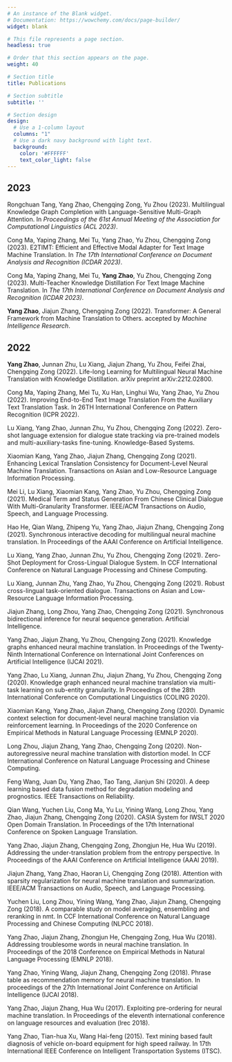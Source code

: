 ```yaml
---
# An instance of the Blank widget.
# Documentation: https://wowchemy.com/docs/page-builder/
widget: blank

# This file represents a page section.
headless: true

# Order that this section appears on the page.
weight: 40

# Section title
title: Publications

# Section subtitle
subtitle: ''

# Section design
design:
  # Use a 1-column layout
  columns: "1"
  # Use a dark navy background with light text.
  background:
    color: '#FFFFFF'
    text_color_light: false
---
```

## 2023
Rongchuan Tang, Yang Zhao, Chengqing Zong, Yu Zhou (2023). Multilingual Knowledge Graph Completion with Language-Sensitive Multi-Graph Attention. In _Proceedings of the 61st Annual Meeting of the Association for Computational Linguistics (ACL 2023)_.

 Cong Ma, Yaping Zhang, Mei Tu, Yang Zhao, Yu Zhou, Chengqing Zong (2023). E2TIMT: Efficient and Effective Modal Adapter for Text Image Machine Translation. In _The 17th International Conference on Document Analysis and Recognition (ICDAR 2023)_.
 
 Cong Ma, Yaping Zhang, Mei Tu,  **Yang Zhao**, Yu Zhou, Chengqing Zong (2023). Multi-Teacher Knowledge Distillation For Text Image Machine Translation. In _The 17th International Conference on Document Analysis and Recognition (ICDAR 2023)_.
 
  **Yang Zhao**, Jiajun Zhang, Chengqing Zong (2022). Transformer: A General Framework from Machine Translation to Others. accepted by _Machine Intelligence Research_.

 ## 2022
 **Yang Zhao**, Junnan Zhu, Lu Xiang, Jiajun Zhang, Yu Zhou, Feifei Zhai, Chengqing Zong (2022). Life-long Learning for Multilingual Neural Machine Translation with Knowledge Distillation. arXiv preprint arXiv:2212.02800.
 
 Cong Ma, Yaping Zhang, Mei Tu, Xu Han, Linghui Wu, Yang Zhao, Yu Zhou (2022). Improving End-to-End Text Image Translation From the Auxiliary Text Translation Task. In 26TH International Conference on Pattern Recognition (ICPR 2022).
 
 Lu Xiang, Yang Zhao, Junnan Zhu, Yu Zhou, Chengqing Zong (2022). Zero-shot language extension for dialogue state tracking via pre-trained models and multi-auxiliary-tasks fine-tuning. Knowledge-Based Systems.
 
 Xiaomian Kang, Yang Zhao, Jiajun Zhang, Chengqing Zong (2021). Enhancing Lexical Translation Consistency for Document-Level Neural Machine Translation. Transactions on Asian and Low-Resource Language Information Processing.
 
 Mei Li, Lu Xiang, Xiaomian Kang, Yang Zhao, Yu Zhou, Chengqing Zong (2021). Medical Term and Status Generation From Chinese Clinical Dialogue With Multi-Granularity Transformer. IEEE/ACM Transactions on Audio, Speech, and Language Processing.
 
 Hao He, Qian Wang, Zhipeng Yu, Yang Zhao, Jiajun Zhang, Chengqing Zong (2021). Synchronous interactive decoding for multilingual neural machine translation. In Proceedings of the AAAI Conference on Artificial Intelligence.
 
 Lu Xiang, Yang Zhao, Junnan Zhu, Yu Zhou, Chengqing Zong (2021). Zero-Shot Deployment for Cross-Lingual Dialogue System. In CCF International Conference on Natural Language Processing and Chinese Computing.
 
 Lu Xiang, Junnan Zhu, Yang Zhao, Yu Zhou, Chengqing Zong (2021). Robust cross-lingual task-oriented dialogue. Transactions on Asian and Low-Resource Language Information Processing.
 
 Jiajun Zhang, Long Zhou, Yang Zhao, Chengqing Zong (2021). Synchronous bidirectional inference for neural sequence generation. Artificial Intelligence.
 
 Yang Zhao, Jiajun Zhang, Yu Zhou, Chengqing Zong (2021). Knowledge graphs enhanced neural machine translation. In Proceedings of the Twenty-Ninth International Conference on International Joint Conferences on Artificial Intelligence (IJCAI 2021).
 
 Yang Zhao, Lu Xiang, Junnan Zhu, Jiajun Zhang, Yu Zhou, Chengqing Zong (2020). Knowledge graph enhanced neural machine translation via multi-task learning on sub-entity granularity. In Proceedings of the 28th International Conference on Computational Linguistics (COLING 2020).
 
 Xiaomian Kang, Yang Zhao, Jiajun Zhang, Chengqing Zong (2020). Dynamic context selection for document-level neural machine translation via reinforcement learning. In Proceedings of the 2020 Conference on Empirical Methods in Natural Language Processing (EMNLP 2020).
 
 Long Zhou, Jiajun Zhang, Yang Zhao, Chengqing Zong (2020). Non-autoregressive neural machine translation with distortion model. In CCF International Conference on Natural Language Processing and Chinese Computing.
 
 Feng Wang, Juan Du, Yang Zhao, Tao Tang, Jianjun Shi (2020). A deep learning based data fusion method for degradation modeling and prognostics. IEEE Transactions on Reliability.
 
 Qian Wang, Yuchen Liu, Cong Ma, Yu Lu, Yining Wang, Long Zhou, Yang Zhao, Jiajun Zhang, Chengqing Zong (2020). CASIA System for IWSLT 2020 Open Domain Translation. In Proceedings of the 17th International Conference on Spoken Language Translation.
 
 Yang Zhao, Jiajun Zhang, Chengqing Zong, Zhongjun He, Hua Wu (2019). Addressing the under-translation problem from the entropy perspective. In Proceedings of the AAAI Conference on Artificial Intelligence (AAAI 2019).
 
 Jiajun Zhang, Yang Zhao, Haoran Li, Chengqing Zong (2018). Attention with sparsity regularization for neural machine translation and summarization. IEEE/ACM Transactions on Audio, Speech, and Language Processing.
 
 Yuchen Liu, Long Zhou, Yining Wang, Yang Zhao, Jiajun Zhang, Chengqing Zong (2018). A comparable study on model averaging, ensembling and reranking in nmt. In CCF International Conference on Natural Language Processing and Chinese Computing (NLPCC 2018).
 
 Yang Zhao, Jiajun Zhang, Zhongjun He, Chengqing Zong, Hua Wu (2018). Addressing troublesome words in neural machine translation. In Proceedings of the 2018 Conference on Empirical Methods in Natural Language Processing (EMNLP 2018).
 
 Yang Zhao, Yining Wang, Jiajun Zhang, Chengqing Zong (2018). Phrase table as recommendation memory for neural machine translation. In proceedings of the 27th International Joint Conference on Artificial Intelligence (IJCAI 2018).
 
 Yang Zhao, Jiajun Zhang, Hua Wu (2017). Exploiting pre-ordering for neural machine translation. In Proceedings of the eleventh international conference on language resources and evaluation (lrec 2018).
 
 Yang Zhao, Tian-hua Xu, Wang Hai-feng (2015). Text mining based fault diagnosis of vehicle on-board equipment for high speed railway. In 17th International IEEE Conference on Intelligent Transportation Systems (ITSC).
